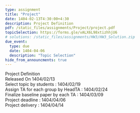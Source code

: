```yaml
---
type: assignment
title: "Project"
date: 1404-02-13T4:30:00+4:30
description: Project Definition
pdf: /static_files/assignments/Project/project.pdf
topicSelection: https://forms.gle/vALX6L98xtizhhjU6
# solutions: /static_files/assignments/HW3/HW3_Solution.zip
due_event:
  type: due
  date: 1404-04-06
  description: "Topic Selection"
hide_from_announcments: true
---
```


Project Definition<br>
Released On 1404/02/13<br>
Select topic by students : 1404/02/19 <br>
Assign TA for each group by HeadTA : 1404/02/24 <br>
Finalize baseline paper by each TA : 1404/03/09 <br>
Project deadline : 1404/04/06 <br>
Project delivery : 1404/04/14 <br>
